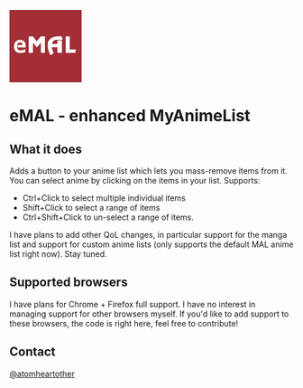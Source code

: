 ![logo](https://raw.githubusercontent.com/atomheartother/eMAL/master/src/icons/128x128.png)
# eMAL - enhanced MyAnimeList

## What it does
Adds a button to your anime list which lets you mass-remove items from it.
You can select anime by clicking on the items in your list. Supports:
- Ctrl+Click to select multiple individual items
- Shift+Click to select a range of items
- Ctrl+Shift+Click to un-select a range of items.

I have plans to add other QoL changes, in particular support for the manga list and support for custom anime lists (only supports the default MAL anime list right now). Stay tuned.

## Supported browsers
I have plans for Chrome + Firefox full support. I have no interest in managing support for other browsers myself.
If you'd like to add support to these browsers, the code is right here, feel free to contribute!

## Contact
[@atomheartother](https://twitter.com/atomheartother)
